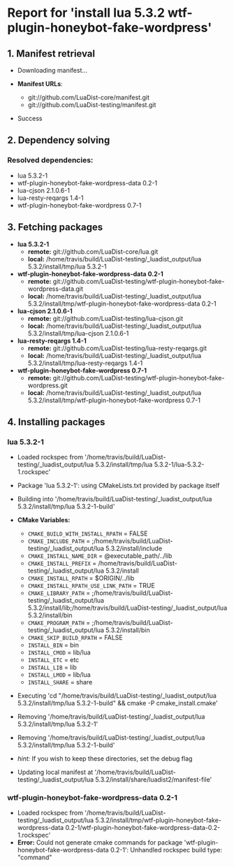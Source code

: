 # Report for 'install lua 5.3.2 wtf-plugin-honeybot-fake-wordpress'


## 1. Manifest retrieval

- Downloading manifest...

- **Manifest URLs**:
    - git://github.com/LuaDist-core/manifest.git
    - git://github.com/LuaDist-testing/manifest.git
- Success

## 2. Dependency solving


### Resolved dependencies:
- lua 5.3.2-1
- wtf-plugin-honeybot-fake-wordpress-data 0.2-1
- lua-cjson 2.1.0.6-1
- lua-resty-reqargs 1.4-1
- wtf-plugin-honeybot-fake-wordpress 0.7-1

## 3. Fetching packages

- **lua 5.3.2-1**
    - **remote:** git://github.com/LuaDist-core/lua.git
    - **local:** /home/travis/build/LuaDist-testing/_luadist_output/lua 5.3.2/install/tmp/lua 5.3.2-1
- **wtf-plugin-honeybot-fake-wordpress-data 0.2-1**
    - **remote:** git://github.com/LuaDist-testing/wtf-plugin-honeybot-fake-wordpress-data.git
    - **local:** /home/travis/build/LuaDist-testing/_luadist_output/lua 5.3.2/install/tmp/wtf-plugin-honeybot-fake-wordpress-data 0.2-1
- **lua-cjson 2.1.0.6-1**
    - **remote:** git://github.com/LuaDist-testing/lua-cjson.git
    - **local:** /home/travis/build/LuaDist-testing/_luadist_output/lua 5.3.2/install/tmp/lua-cjson 2.1.0.6-1
- **lua-resty-reqargs 1.4-1**
    - **remote:** git://github.com/LuaDist-testing/lua-resty-reqargs.git
    - **local:** /home/travis/build/LuaDist-testing/_luadist_output/lua 5.3.2/install/tmp/lua-resty-reqargs 1.4-1
- **wtf-plugin-honeybot-fake-wordpress 0.7-1**
    - **remote:** git://github.com/LuaDist-testing/wtf-plugin-honeybot-fake-wordpress.git
    - **local:** /home/travis/build/LuaDist-testing/_luadist_output/lua 5.3.2/install/tmp/wtf-plugin-honeybot-fake-wordpress 0.7-1

## 4. Installing packages


### lua 5.3.2-1
- Loaded rockspec from '/home/travis/build/LuaDist-testing/_luadist_output/lua 5.3.2/install/tmp/lua 5.3.2-1/lua-5.3.2-1.rockspec'
- Package 'lua 5.3.2-1': using CMakeLists.txt provided by package itself
- Building into '/home/travis/build/LuaDist-testing/_luadist_output/lua 5.3.2/install/tmp/lua 5.3.2-1-build'
- **CMake Variables:**
    - `CMAKE_BUILD_WITH_INSTALL_RPATH` = FALSE
    - `CMAKE_INCLUDE_PATH` = ;/home/travis/build/LuaDist-testing/_luadist_output/lua 5.3.2/install/include
    - `CMAKE_INSTALL_NAME_DIR` = @executable_path/../lib
    - `CMAKE_INSTALL_PREFIX` = /home/travis/build/LuaDist-testing/_luadist_output/lua 5.3.2/install
    - `CMAKE_INSTALL_RPATH` = $ORIGIN/../lib
    - `CMAKE_INSTALL_RPATH_USE_LINK_PATH` = TRUE
    - `CMAKE_LIBRARY_PATH` = ;/home/travis/build/LuaDist-testing/_luadist_output/lua 5.3.2/install/lib;/home/travis/build/LuaDist-testing/_luadist_output/lua 5.3.2/install/bin
    - `CMAKE_PROGRAM_PATH` = ;/home/travis/build/LuaDist-testing/_luadist_output/lua 5.3.2/install/bin
    - `CMAKE_SKIP_BUILD_RPATH` = FALSE
    - `INSTALL_BIN` = bin
    - `INSTALL_CMOD` = lib/lua
    - `INSTALL_ETC` = etc
    - `INSTALL_LIB` = lib
    - `INSTALL_LMOD` = lib/lua
    - `INSTALL_SHARE` = share
- Executing 'cd "/home/travis/build/LuaDist-testing/_luadist_output/lua 5.3.2/install/tmp/lua 5.3.2-1-build" && cmake -P cmake_install.cmake'
- Removing '/home/travis/build/LuaDist-testing/_luadist_output/lua 5.3.2/install/tmp/lua 5.3.2-1'
- Removing '/home/travis/build/LuaDist-testing/_luadist_output/lua 5.3.2/install/tmp/lua 5.3.2-1-build'

- *hint:* If you wish to keep these directories, set the debug flag
- Updating local manifest at '/home/travis/build/LuaDist-testing/_luadist_output/lua 5.3.2/install/share/luadist2/manifest-file'

### wtf-plugin-honeybot-fake-wordpress-data 0.2-1
- Loaded rockspec from '/home/travis/build/LuaDist-testing/_luadist_output/lua 5.3.2/install/tmp/wtf-plugin-honeybot-fake-wordpress-data 0.2-1/wtf-plugin-honeybot-fake-wordpress-data-0.2-1.rockspec'
- **Error:** Could not generate cmake commands for package 'wtf-plugin-honeybot-fake-wordpress-data 0.2-1': Unhandled rockspec build type: "command"
